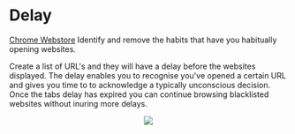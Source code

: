 # Delay  
[Chrome Webstore](https://chrome.google.com/webstore/detail/delay/fbhbfbladmbgakfkccbfjpbabagjcmid)
Identify and remove the habits that have you habitually opening websites.

Create a list of URL's and they will have a delay before the websites displayed. The delay enables you to recognise you've opened a certain URL and gives you time to to acknowledge a typically unconscious decision. 
Once the tabs delay has expired you can continue browsing blacklisted websites without inuring more delays.

<p align="center">
  <img src="https://chrome.google.com/webstore/detail/delay/fbhbfbladmbgakfkccbfjpbabagjcmid"/>
</p>
